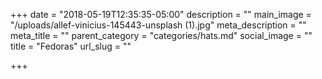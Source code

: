 +++
date = "2018-05-19T12:35:35-05:00"
description = ""
main_image = "/uploads/allef-vinicius-145443-unsplash (1).jpg"
meta_description = ""
meta_title = ""
parent_category = "categories/hats.md"
social_image = ""
title = "Fedoras"
url_slug = ""

+++
